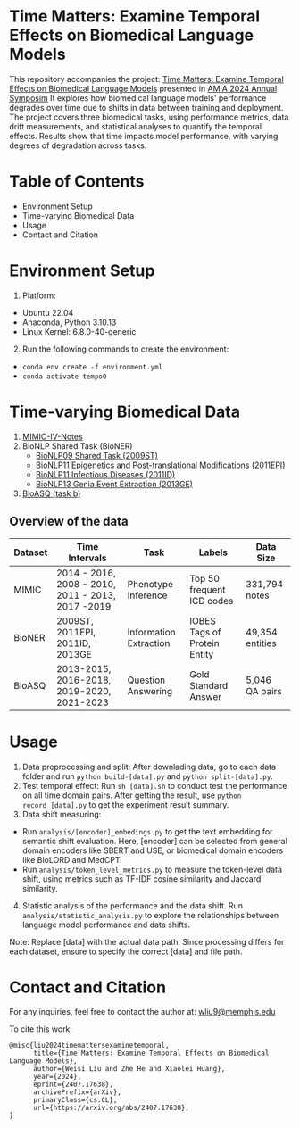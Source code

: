 # Time Matters: Examine Temporal Effects on Biomedical Language Models
This repository accompanies the project: [Time Matters: Examine Temporal Effects on Biomedical Language Models](https://arxiv.org/pdf/2407.17638) presented in [AMIA 2024 Annual Symposim](https://amia.org/education-events/amia-2024-annual-symposium)
It explores how biomedical language models' performance degrades over time due to shifts in data between training and deployment. The project covers three biomedical tasks, using performance metrics, data drift measurements, and statistical analyses to quantify the temporal effects.
Results show that time impacts model performance, with varying degrees of degradation across tasks.

# Table of Contents
 * Environment Setup
 * Time-varying Biomedical Data
 * Usage
 * Contact and Citation

# Environment Setup
1. Platform:

* Ubuntu 22.04
* Anaconda, Python 3.10.13
* Linux Kernel: 6.8.0-40-generic

2. Run the following commands to create the environment:

* `conda env create -f environment.yml`
* `conda activate tempo0`

# Time-varying Biomedical Data

1. [MIMIC-IV-Notes](https://physionet.org/content/mimic-iv-note/2.2/)
2. BioNLP Shared Task (BioNER)
      * [BioNLP09 Shared Task (2009ST)](https://www.nactem.ac.uk/GENIA/SharedTask/)
      * [BioNLP11 Epigenetics and Post-translational Modifications (2011EPI)](https://2011.bionlp-st.org)
      * [BioNLP11 Infectious Diseases (2011ID) ](https://2011.bionlp-st.org)
      * [BioNLP13 Genia Event Extraction (2013GE)](http://www.google.com/url?q=http%3A%2F%2F2013.bionlp-st.org%2F&sa=D&sntz=1&usg=AOvVaw0h0ntV1fsdCdPwDGCqGA06)
3. [BioASQ (task b)](http://participants-area.bioasq.org/datasets/)

## Overview of the data

| Dataset  | Time Intervals                      | Task                  | Labels                         | Data Size         |
|----------|-------------------------------------|-----------------------|--------------------------------|-------------------|
| MIMIC    | 2014 - 2016, 2008 - 2010, 2011 - 2013, 2017 -2019 | Phenotype Inference    | Top 50 frequent ICD codes      | 331,794 notes     |
| BioNER   | 2009ST, 2011EPI, 2011ID, 2013GE| Information Extraction | IOBES Tags of Protein Entity   | 49,354 entities   |
| BioASQ   | 2013-2015, 2016-2018, 2019-2020, 2021-2023| Question Answering     | Gold Standard Answer           | 5,046 QA pairs    |


# Usage
1. Data preprocessing and split: 
After downlading data, go to each data folder and run `python build-[data].py` and `python split-[data].py`.
2. Test temporal effect: 
Run `sh [data].sh` to conduct test the performance on all time domain pairs.
After getting the result, use `python record_[data].py` to get the experiment result summary.
3. Data shift measuring:
* Run `analysis/[encoder]_embedings.py` to get the text embedding for semantic shift evaluation. Here, [encoder] can be selected from general domain encoders like SBERT and USE, or biomedical domain encoders like BioLORD and MedCPT.
* Run `analysis/token_level_metrics.py` to measure the token-level data shift, using metrics such as TF-IDF cosine similarity and Jaccard similarity.
4. Statistic analysis of the performance and the data shift.
Run `analysis/statistic_analysis.py` to explore the relationships between language model performance and data shifts.

Note: Replace [data] with the actual data path. Since processing differs for each dataset, ensure to specify the correct [data] and file path.

# Contact and Citation

For any inquiries, feel free to contact the author at: <wliu9@memphis.edu>

To cite this work:
```
@misc{liu2024timemattersexaminetemporal,
      title={Time Matters: Examine Temporal Effects on Biomedical Language Models}, 
      author={Weisi Liu and Zhe He and Xiaolei Huang},
      year={2024},
      eprint={2407.17638},
      archivePrefix={arXiv},
      primaryClass={cs.CL},
      url={https://arxiv.org/abs/2407.17638}, 
}
```